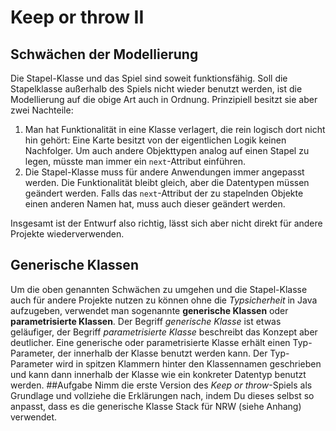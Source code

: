 # Keep or throw II
## Schwächen der Modellierung
Die Stapel-Klasse und das Spiel sind soweit funktionsfähig. Soll die Stapelklasse außerhalb des Spiels nicht wieder benutzt werden, ist die Modellierung auf die obige Art auch in Ordnung. Prinzipiell besitzt sie aber zwei Nachteile:

1. Man hat Funktionalität in eine Klasse verlagert, die rein logisch dort nicht hin gehört: Eine Karte besitzt von der eigentlichen Logik keinen Nachfolger. Um auch andere Objekttypen analog auf einen Stapel zu legen, müsste man immer ein `next`-Attribut einführen.
2. Die Stapel-Klasse muss für andere Anwendungen immer angepasst werden. Die Funktionalität bleibt gleich, aber die Datentypen müssen geändert werden. Falls das `next`-Attribut der zu stapelnden Objekte einen anderen Namen hat, muss auch dieser geändert werden.

Insgesamt ist der Entwurf also richtig, lässt sich aber nicht direkt für andere Projekte wiederverwenden. 

## Generische Klassen
Um die oben genannten Schwächen zu umgehen und die Stapel-Klasse auch für andere Projekte nutzen zu können ohne die *Typsicherheit* in Java aufzugeben, verwendet man sogenannte **generische Klassen** oder **parametrisierte Klassen**. Der Begriff _generische Klasse_ ist etwas geläufiger, der Begriff _parametrisierte Klasse_ beschreibt das Konzept aber deutlicher. Eine generische oder parametrisierte Klasse erhält einen Typ-Parameter, der innerhalb der Klasse benutzt werden kann. Der Typ-Parameter wird in spitzen Klammern hinter den Klassennamen geschrieben und kann dann innerhalb der Klasse wie ein konkreter Datentyp benutzt werden. 
##Aufgabe
Nimm die erste Version des *Keep or throw*-Spiels als Grundlage und vollziehe die Erklärungen nach, indem Du dieses selbst so anpasst, dass es die generische Klasse Stack für NRW (siehe Anhang) verwendet.